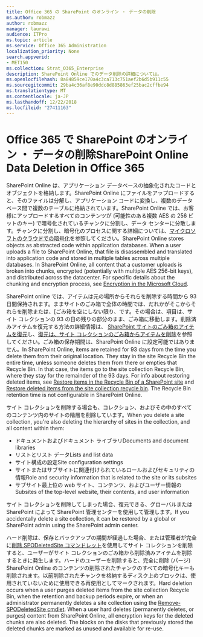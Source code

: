 ```yaml
---
title: Office 365 の SharePoint のオンライン ・ データの削除
ms.author: robmazz
author: robmazz
manager: laurawi
audience: ITPro
ms.topic: article
ms.service: Office 365 Administration
localization_priority: None
search.appverid:
- MET150
ms.collection: Strat_O365_Enterprise
description: SharePoint Online でのデータ削除の詳細については。
ms.openlocfilehash: 8a84859ce170a4c3ca713c751aef2b6d5b911c55
ms.sourcegitcommit: 29ba4c36af8e90ddc8d885863ef25bac2cffbe94
ms.translationtype: MT
ms.contentlocale: ja-JP
ms.lasthandoff: 12/22/2018
ms.locfileid: "27411163"
---
```

# <a name="sharepoint-online-data-deletion-in-office-365"></a><span data-ttu-id="173a3-103">Office 365 で SharePoint のオンライン ・ データの削除</span><span class="sxs-lookup"><span data-stu-id="173a3-103">SharePoint Online Data Deletion in Office 365</span></span>

<span data-ttu-id="173a3-p101">SharePoint Online は、アプリケーション データベースの抽象化されたコードとオブジェクトを格納します。SharePoint Online にファイルをアップロードすると、そのファイルは分解し、アプリケーション コードに変換し、複数のデータベース間で複数のテーブルに格納されています。SharePoint Online では、お客様にアップロードするすべてのコンテンツが (可能性のある複数 AES の 256 ビットのキー) で暗号化されているチャンクに分割し、データ センターに分散します。チャンクに分割し、暗号化のプロセスに関する詳細については、[マイクロソフトのクラウドでの暗号化](office-365-encryption-in-the-microsoft-cloud-overview.md)を参照してください。</span><span class="sxs-lookup"><span data-stu-id="173a3-p101">SharePoint Online stores objects as abstracted code within application databases. When a user uploads a file to SharePoint Online, that file is disassembled and translated into application code and stored in multiple tables across multiple databases. In SharePoint Online, all content that a customer uploads is broken into chunks, encrypted (potentially with multiple AES 256-bit keys), and distributed across the datacenter. For specific details about the chunking and encryption process, see [Encryption in the Microsoft Cloud](office-365-encryption-in-the-microsoft-cloud-overview.md).</span></span> 

<span data-ttu-id="173a3-p102">SharePoint online では、アイテムは元の場所からそれらを削除する時間から 93 日間保持されます。ままサイトのごみ箱で全体の時間では、だれかがそこからそれらを削除または、[ごみ箱を空にしない限り、です。その場合は、項目は、サイト コレクションの 93 の日の残りの部分のまま、ごみ箱に移動します。削除済みアイテムを復元する方法の詳細情報は、 [SharePoint サイトのごみ箱のアイテムを復元](https://support.office.com/en-us/article/6df466b6-55f2-4898-8d6e-c0dff851a0be#ID0EAADAAA=Online
)し、[復元は、サイト コレクションのごみ箱からアイテムを削除](https://support.office.com/article/5fa924ee-16d7-487b-9a0a-021b9062d14b)を参照してください。ごみ箱の保存期間は、SharePoint Online に設定可能ではありません。</span><span class="sxs-lookup"><span data-stu-id="173a3-p102">In SharePoint Online, items are retained for 93 days from the time you delete them from their original location. They stay in the site Recycle Bin the entire time, unless someone deletes them from there or empties that Recycle Bin. In that case, the items go to the site collection Recycle Bin, where they stay for the remainder of the 93 days. For info about restoring deleted items, see [Restore items in the Recycle Bin of a SharePoint site](https://support.office.com/en-us/article/6df466b6-55f2-4898-8d6e-c0dff851a0be#ID0EAADAAA=Online
) and [Restore deleted items from the site collection recycle bin](https://support.office.com/article/5fa924ee-16d7-487b-9a0a-021b9062d14b). The Recycle Bin retention time is not configurable in SharePoint Online.</span></span>

<span data-ttu-id="173a3-113">サイト コレクションを削除する場合も、コレクション、およびその中のすべてのコンテンツ内のサイトの階層を削除しています。</span><span class="sxs-lookup"><span data-stu-id="173a3-113">When you delete a site collection, you're also deleting the hierarchy of sites in the collection, and all content within them:</span></span>
- <span data-ttu-id="173a3-114">ドキュメントおよびドキュメント ライブラリ</span><span class="sxs-lookup"><span data-stu-id="173a3-114">Documents and document libraries</span></span>
- <span data-ttu-id="173a3-115">リストとリスト データ</span><span class="sxs-lookup"><span data-stu-id="173a3-115">Lists and list data</span></span>
- <span data-ttu-id="173a3-116">サイト構成の設定</span><span class="sxs-lookup"><span data-stu-id="173a3-116">Site configuration settings</span></span>
- <span data-ttu-id="173a3-117">サイトまたはサブサイトに関連付けられているロールおよびセキュリティの情報</span><span class="sxs-lookup"><span data-stu-id="173a3-117">Role and security information that is related to the site or its subsites</span></span>
- <span data-ttu-id="173a3-118">サブサイト最上位の web サイト、コンテンツ、およびユーザー情報の</span><span class="sxs-lookup"><span data-stu-id="173a3-118">Subsites of the top-level website, their contents, and user information</span></span>

<span data-ttu-id="173a3-119">サイト コレクションを削除してしまった場合、復元できる、グローバルまたは SharePoint によって SharePoint 管理センターを使用して管理します。</span><span class="sxs-lookup"><span data-stu-id="173a3-119">If you accidentally delete a site collection, it can be restored by a global or SharePoint admin using the SharePoint admin center.</span></span> 

<span data-ttu-id="173a3-p103">ハード削除は、保存とバックアップの期間が経過した場合、または管理者が完全に[削除 SPODeletedSite コマンドレット](/powershell/module/sharepoint-online/Remove-SPODeletedSite?view=sharepoint-ps)を使用してサイト コレクションを削除すると、ユーザーがサイト コレクションのごみ箱から削除済みアイテムを削除するときに発生します。ハードのユーザーを削除すると、完全に削除 (パージ) SharePoint Online のコンテンツの削除されたチャンクのすべての暗号化キーも削除されます。以前削除されたチャンクを格納するディスク上のブロックは、使用されていないために使用できる再使用としてマークされます。</span><span class="sxs-lookup"><span data-stu-id="173a3-p103">Hard deletion occurs when a user purges deleted items from the site collection Recycle Bin, when the retention and backup periods expire, or when an administrator permanently deletes a site collection using the [Remove-SPODeletedSite cmdlet](/powershell/module/sharepoint-online/Remove-SPODeletedSite?view=sharepoint-ps). When a user hard deletes (permanently deletes, or purges) content from SharePoint Online, all encryption keys for the deleted chunks are also deleted. The blocks on the disks that previously stored the deleted chunks are marked as unused and available for re-use.</span></span>
